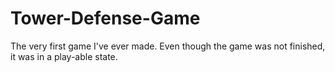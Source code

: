 # Tower-Defense-Game

The very first game I've ever made. Even though the game was not finished, it was in a play-able state.
